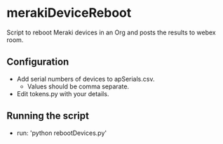 # merakiDeviceReboot
Script to reboot Meraki devices in an Org and posts the results to webex room.

## Configuration
* Add serial numbers of devices to apSerials.csv.  
  * Values should be comma separate.
* Edit tokens.py with your details.

## Running the script
* run: 'python rebootDevices.py'

